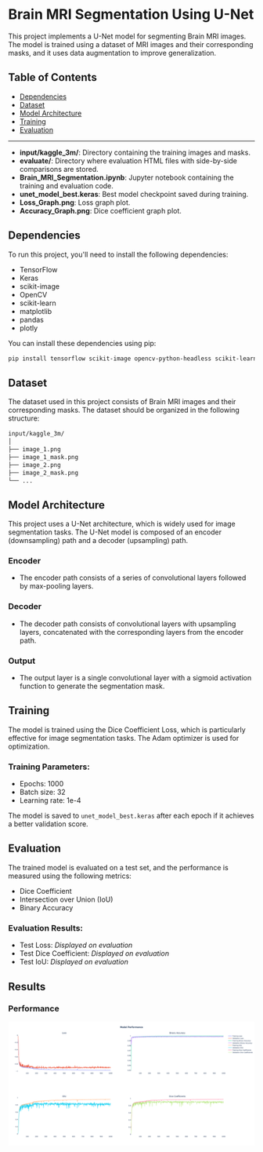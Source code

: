 

# Brain MRI Segmentation Using U-Net

This project implements a U-Net model for segmenting Brain MRI images. The model is trained using a dataset of MRI images and their corresponding masks, and it uses data augmentation to improve generalization.

## Table of Contents
- [Dependencies](#dependencies)
- [Dataset](#dataset)
- [Model Architecture](#model-architecture)
- [Training](#training)
- [Evaluation](#evaluation)


---

- **input/kaggle_3m/**: Directory containing the training images and masks.
- **evaluate/**: Directory where evaluation HTML files with side-by-side comparisons are stored.
- **Brain_MRI_Segmentation.ipynb**: Jupyter notebook containing the training and evaluation code.
- **unet_model_best.keras**: Best model checkpoint saved during training.
- **Loss_Graph.png**: Loss graph plot.
- **Accuracy_Graph.png**: Dice coefficient graph plot.

## Dependencies

To run this project, you'll need to install the following dependencies:

- TensorFlow
- Keras
- scikit-image
- OpenCV
- scikit-learn
- matplotlib
- pandas
- plotly

You can install these dependencies using pip:

```bash
pip install tensorflow scikit-image opencv-python-headless scikit-learn matplotlib pandas plotly
```

## Dataset

The dataset used in this project consists of Brain MRI images and their corresponding masks. The dataset should be organized in the following structure:

```
input/kaggle_3m/
│
├── image_1.png
├── image_1_mask.png
├── image_2.png
├── image_2_mask.png
└── ...
```

## Model Architecture

This project uses a U-Net architecture, which is widely used for image segmentation tasks. The U-Net model is composed of an encoder (downsampling) path and a decoder (upsampling) path.

### Encoder
- The encoder path consists of a series of convolutional layers followed by max-pooling layers.

### Decoder
- The decoder path consists of convolutional layers with upsampling layers, concatenated with the corresponding layers from the encoder path.

### Output
- The output layer is a single convolutional layer with a sigmoid activation function to generate the segmentation mask.

## Training

The model is trained using the Dice Coefficient Loss, which is particularly effective for image segmentation tasks. The Adam optimizer is used for optimization.

### Training Parameters:
- Epochs: 1000
- Batch size: 32
- Learning rate: 1e-4

The model is saved to `unet_model_best.keras` after each epoch if it achieves a better validation score.

## Evaluation

The trained model is evaluated on a test set, and the performance is measured using the following metrics:
- Dice Coefficient
- Intersection over Union (IoU)
- Binary Accuracy

### Evaluation Results:
- Test Loss: *Displayed on evaluation*
- Test Dice Coefficient: *Displayed on evaluation*
- Test IoU: *Displayed on evaluation*

## Results

### Performance
![Performance](https://github.com/aeiwz/mri_image_proc/blob/982f3197534c505ba362f1070ed2e9543a33d95f/src/img/Performance%20model.png)


